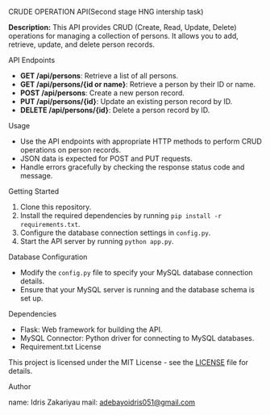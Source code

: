 CRUDE OPERATION API(Second stage HNG intership task)

**Description:** 
This API provides CRUD (Create, Read, Update, Delete) operations for managing a collection of persons. It allows you to add, retrieve, update, and delete person records.

 API Endpoints

- **GET /api/persons**: Retrieve a list of all persons.
- **GET /api/persons/{id or name}**: Retrieve a person by their ID or name.
- **POST /api/persons**: Create a new person record.
- **PUT /api/persons/{id}**: Update an existing person record by ID.
- **DELETE /api/persons/{id}**: Delete a person record by ID.

 Usage

- Use the API endpoints with appropriate HTTP methods to perform CRUD operations on person records.
- JSON data is expected for POST and PUT requests.
- Handle errors gracefully by checking the response status code and message.

Getting Started

1. Clone this repository.
2. Install the required dependencies by running `pip install -r requirements.txt`.
3. Configure the database connection settings in `config.py`.
4. Start the API server by running `python app.py`.

 Database Configuration

- Modify the `config.py` file to specify your MySQL database connection details.
- Ensure that your MySQL server is running and the database schema is set up.

 Dependencies

- Flask: Web framework for building the API.
- MySQL Connector: Python driver for connecting to MySQL databases.
- Requirement.txt
License

This project is licensed under the MIT License - see the [LICENSE](LICENSE) file for details.

 Author

name: Idris Zakariyau
mail: adebayoidris051@gmail.com



